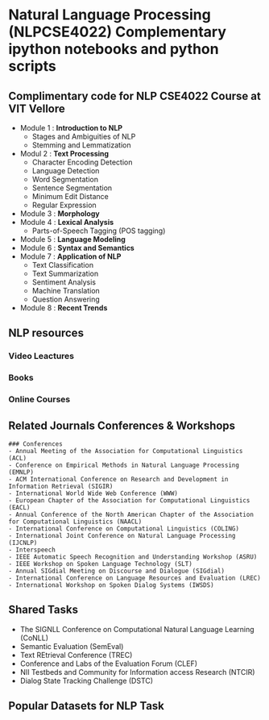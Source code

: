 # Natural Language Processing (NLPCSE4022) Complementary ipython notebooks and python scripts 
## Complimentary code for NLP CSE4022 Course at VIT Vellore
- Module 1 : **Introduction to NLP**
    - Stages and Ambiguities of NLP
    - Stemming and Lemmatization
- Modul 2 : **Text Processing**
    - Character Encoding Detection
    - Language Detection
    - Word Segmentation
    - Sentence Segmentation
    - Minimum Edit Distance
    - Regular Expression
- Module 3 : **Morphology**
- Module 4 : **Lexical Analysis**
    - Parts-of-Speech Tagging (POS tagging)
- Module 5 : **Language Modeling**
- Module 6 : **Syntax and Semantics**
- Module 7 : **Application of NLP**
    - Text Classification 
    - Text Summarization
    - Sentiment Analysis
    - Machine Translation
    - Question Answering
- Module 8 : **Recent Trends**

## NLP resources
 ### Video Leactures
 
 ### Books
 
 ### Online Courses

## Related Journals Conferences & Workshops
    ### Conferences
    - Annual Meeting of the Association for Computational Linguistics (ACL)
    - Conference on Empirical Methods in Natural Language Processing (EMNLP)
    - ACM International Conference on Research and Development in Information Retrieval (SIGIR)
    - International World Wide Web Conference (WWW)
    - European Chapter of the Association for Computational Linguistics (EACL)
    - Annual Conference of the North American Chapter of the Association for Computational Linguistics (NAACL)
    - International Conference on Computational Linguistics (COLING)
    - International Joint Conference on Natural Language Processing (IJCNLP)
    - Interspeech
    - IEEE Automatic Speech Recognition and Understanding Workshop (ASRU)
    - IEEE Workshop on Spoken Language Technology (SLT)
    - Annual SIGdial Meeting on Discourse and Dialogue (SIGdial)
    - International Conference on Language Resources and Evaluation (LREC)
    - International Workshop on Spoken Dialog Systems (IWSDS)

## Shared Tasks
- The SIGNLL Conference on Computational Natural Language Learning (CoNLL)
- Semantic Evaluation (SemEval)
- Text REtrieval Conference (TREC)
- Conference and Labs of the Evaluation Forum (CLEF)
- NII Testbeds and Community for Information access Research (NTCIR)
- Dialog State Tracking Challenge (DSTC)

## Popular Datasets for NLP Task

